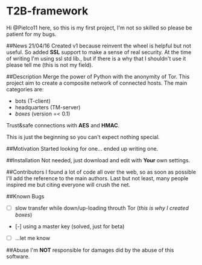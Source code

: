 # T2B-framework

Hi @Pielco11 here,
so this is my first project, I'm not so skilled so please be patient for my bugs.

##News 21/04/16
Created v1 because reinvent the wheel is helpful but not useful.
So added **SSL** support to make a sense of real security. At the time of writing I'm using ssl std lib., but if there is a why that I shouldn't use it please tell me (this is not my field).

##Description
Merge the power of Python with the anonymity of Tor.
This project aim to create a composite network of connected hosts. The main categories are:

 + bots (T-client)
 + headquarters (TM-server)
 + *boxes* (version =< 0.1)

Trust&safe connections with **AES** and **HMAC**.

This is just the beginning so you can't expect nothing special.

##Motivation
Started looking for one... ended up writing one.

##Installation
Not needed, just download and edit with **Your** own settings.

##Contributors
I found a lot of code all over the web, so as soon as possible I'll add the reference to the main authors.
Last but not least, many people inspired me but citing everyone will crush the net.

##Known Bugs
- [ ] slow transfer while down/up-loading throuth Tor (*this is why I created boxes*)
- [-] using a master key (solved, just for beta)
- [ ] ...let me know 

##Abuse
I'm **NOT** responsible for damages did by the abuse of this software.
